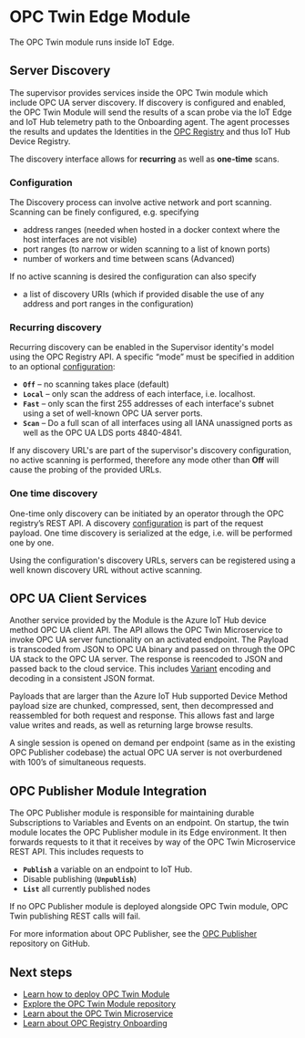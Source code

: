 # OPC Twin Edge Module

The OPC Twin module runs inside IoT Edge.  

## Server Discovery

The supervisor provides services inside the OPC Twin module which include OPC UA server discovery.  If discovery is configured and enabled, the OPC Twin Module will send the results of a scan probe via the IoT Edge and IoT Hub telemetry path to the Onboarding agent.  The agent processes the results and updates the Identities in the [OPC Registry](../services/registry.md) and thus IoT Hub Device Registry.

The discovery interface allows for **recurring** as well as **one-time** scans.  

### Configuration

The Discovery process can involve active network and port scanning.  Scanning can be finely configured, e.g. specifying

* address ranges (needed when hosted in a docker context where the host interfaces are not visible)
* port ranges (to narrow or widen scanning to a list of known ports)
* number of workers and time between scans (Advanced)

If no active scanning is desired the configuration can also specify

* a list of discovery URIs (which if provided disable the use of any address and port ranges in the configuration)

### Recurring discovery

Recurring discovery can be enabled in the Supervisor identity's model using the OPC Registry API.   A specific “mode” must be specified in addition to an optional [configuration](#configuration):

* **`Off`** – no scanning takes place (default)
* **`Local`** – only scan the address of each interface, i.e. localhost.
* **`Fast`** – only scan the first 255 addresses of each interface's subnet using a set of well-known OPC UA server ports.
* **`Scan`** – Do a full scan of all interfaces using all IANA unassigned ports as well as the OPC UA LDS ports 4840-4841.

If any discovery URL's are part of the supervisor's discovery configuration, no active scanning is performed, therefore any mode other than **Off** will cause the probing of the provided URLs.

### One time discovery

One-time only discovery can be initiated by an operator through the OPC registry’s REST API.  A discovery [configuration](#configuration) is part of the request payload.  One time discovery is serialized at the edge, i.e. will be performed one by one.

Using the configuration's discovery URLs, servers can be registered using a well known discovery URL without active scanning.  

## OPC UA Client Services

Another service provided by the Module is the Azure IoT Hub device method OPC UA client API.  The API allows the OPC Twin Microservice to invoke OPC UA server functionality on an activated endpoint. The Payload is transcoded from JSON to OPC UA binary and passed on through the OPC UA stack to the OPC UA server.  The response is reencoded to JSON and passed back to the cloud service.  This includes [Variant](../services/twin.md) encoding and decoding in a consistent JSON format.

Payloads that are larger than the Azure IoT Hub supported Device Method payload size are chunked, compressed, sent, then decompressed and reassembled for both request and response.  This allows fast and large value writes and reads, as well as returning large browse results.  

A single session is opened on demand per endpoint (same as in the existing OPC Publisher codebase) the actual OPC UA server is not overburdened with 100’s of simultaneous requests.  

## OPC Publisher Module Integration

The OPC Publisher module is responsible for maintaining durable Subscriptions to Variables and Events on an endpoint.  On startup, the twin module locates the OPC Publisher module in its Edge environment.  It then forwards requests to it that it receives by way of the OPC Twin Microservice REST API.  This includes requests to

* **`Publish`** a variable on an endpoint to IoT Hub.
* Disable publishing (**`Unpublish`**)
* **`List`** all currently published nodes

If no OPC Publisher module is deployed alongside OPC Twin module, OPC Twin publishing REST calls will fail.

For more information about OPC Publisher, see the [OPC Publisher](https://github.com/Azure/iot-edge-opc-publisher) repository on GitHub.

## Next steps

* [Learn how to deploy OPC Twin Module](howto-modules.md)
* [Explore the OPC Twin Module repository](https://github.com/Azure/azure-iiot-opc-twin-module)
* [Learn about the OPC Twin Microservice](../services/twin.md)
* [Learn about OPC Registry Onboarding](../services/onboarding.md)
